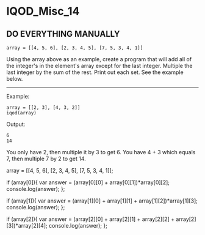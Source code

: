 # IQOD_Misc_14

## DO EVERYTHING MANUALLY

```
array = [[4, 5, 6], [2, 3, 4, 5], [7, 5, 3, 4, 1]]
```
Using the array above as an example, create a program that will add all of the integer's in the element's array except for the last integer. Multiple the last integer by the sum of the rest. Print out each set. See the example below.

<hr>
Example:

```
array = [[2, 3], [4, 3, 2]]
iqod(array)
```
Output:

```
6
14
```
You only have 2, then multiple it by 3 to get 6.
You have 4 + 3 which equals 7, then multiple 7 by 2 to get 14.


array = [[4, 5, 6], [2, 3, 4, 5], [7, 5, 3, 4, 1]];


if (array[0]){
  var answer = (array[0][0] + array[0][1])*array[0][2];
  console.log(answer);
};

if (array[1]){
  var answer = (array[1][0] + array[1][1] + array[1][2])*array[1][3];
  console.log(answer);
};

if (array[2]){
  var answer = (array[2][0] + array[2][1] + array[2][2]  + array[2][3])*array[2][4];
  console.log(answer);
};
